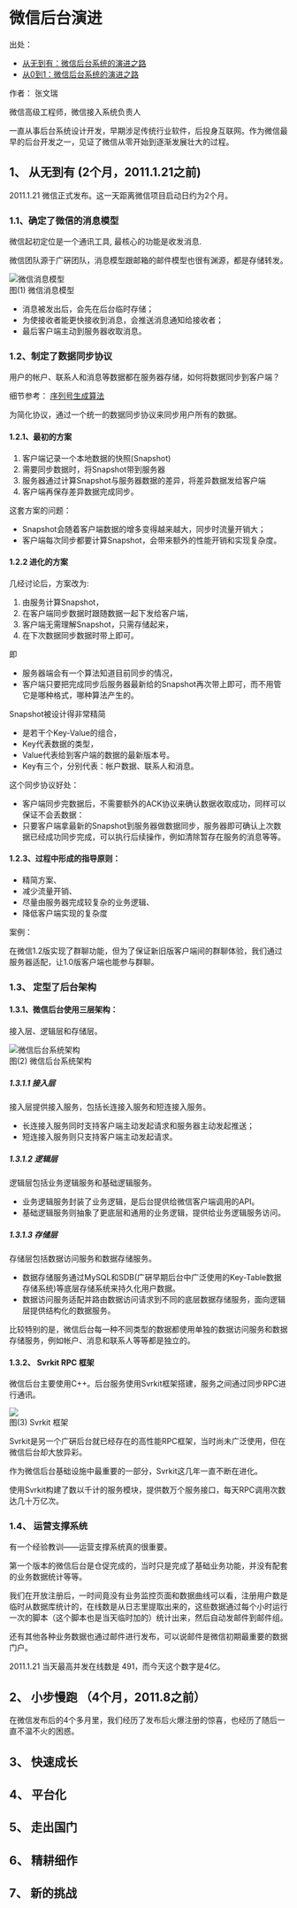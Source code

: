 # 微信后台演进

出处：   

* [从无到有：微信后台系统的演进之路](http://www.infoq.com/cn/articles/the-road-of-the-growth-weixin-background)
* [从0到1：微信后台系统的演进之路](http://36kr.com/p/5042290.html)

作者： 张文瑞

微信高级工程师，微信接入系统负责人

一直从事后台系统设计开发，早期涉足传统行业软件，后投身互联网。作为微信最早的后台开发之一，见证了微信从零开始到逐渐发展壮大的过程。

## 1、 从无到有  (2个月，2011.1.21之前)

2011.1.21 微信正式发布。这一天距离微信项目启动日约为2个月。

### 1.1、确定了微信的消息模型

微信起初定位是一个通讯工具, 最核心的功能是收发消息.

微信团队源于广硏团队，消息模型跟邮箱的邮件模型也很有渊源，都是存储转发。

![微信消息模型](01.png "微信消息模型")      
图(1) 微信消息模型

* 消息被发出后，会先在后台临时存储；
* 为使接收者能更快接收到消息，会推送消息通知给接收者；
* 最后客户端主动到服务器收取消息。

### 1.2、制定了数据同步协议
用户的帐户、联系人和消息等数据都在服务器存储，如何将数据同步到客户端？ 


细节参考： [序列号生成算法](../../序列号生成算法/wechat-serial-number-generator-architecture.md)

为简化协议，通过一个统一的数据同步协议来同步用户所有的数据。

#### 1.2.1、最初的方案

1. 客户端记录一个本地数据的快照(Snapshot)
2. 需要同步数据时，将Snapshot带到服务器
3. 服务器通过计算Snapshot与服务器数据的差异，将差异数据发给客户端
4. 客户端再保存差异数据完成同步。

这套方案的问题：

* Snapshot会随着客户端数据的增多变得越来越大，同步时流量开销大；
* 客户端每次同步都要计算Snapshot，会带来额外的性能开销和实现复杂度。

#### 1.2.2 进化的方案
几经讨论后，方案改为:

1. 由服务计算Snapshot，
2. 在客户端同步数据时跟随数据一起下发给客户端，
3. 客户端无需理解Snapshot，只需存储起来，
4. 在下次数据同步数据时带上即可。

即    

* 服务器端会有一个算法知道目前同步的情况， 
* 客户端只要把完成同步后服务器最新给的Snapshot再次带上即可，而不用管它是哪种格式，哪种算法产生的。


Snapshot被设计得非常精简

* 是若干个Key-Value的组合，
* Key代表数据的类型，
* Value代表给到客户端的数据的最新版本号。
* Key有三个，分别代表：帐户数据、联系人和消息。

这个同步协议好处：

* 客户端同步完数据后，不需要额外的ACK协议来确认数据收取成功，同样可以保证不会丢数据：
* 只要客户端拿最新的Snapshot到服务器做数据同步，服务器即可确认上次数据已经成功同步完成，可以执行后续操作，例如清除暂存在服务的消息等等。

#### 1.2.3、过程中形成的指导原则：

* 精简方案、
* 减少流量开销、
* 尽量由服务器完成较复杂的业务逻辑、
* 降低客户端实现的复杂度

案例：

在微信1.2版实现了群聊功能，但为了保证新旧版客户端间的群聊体验，我们通过服务器适配，让1.0版客户端也能参与群聊。

### 1.3、 定型了后台架构

#### 1.3.1、微信后台使用三层架构：
接入层、逻辑层和存储层。

![微信后台系统架构](02.png "微信后台系统架构")      
图(2) 微信后台系统架构

##### 1.3.1.1 接入层
接入层提供接入服务，包括长连接入服务和短连接入服务。

* 长连接入服务同时支持客户端主动发起请求和服务器主动发起推送；
* 短连接入服务则只支持客户端主动发起请求。

##### 1.3.1.2 逻辑层
逻辑层包括业务逻辑服务和基础逻辑服务。

+ 业务逻辑服务封装了业务逻辑，是后台提供给微信客户端调用的API。
+ 基础逻辑服务则抽象了更底层和通用的业务逻辑，提供给业务逻辑服务访问。

##### 1.3.1.3 存储层
存储层包括数据访问服务和数据存储服务。

+ 数据存储服务通过MySQL和SDB(广硏早期后台中广泛使用的Key-Table数据存储系统)等底层存储系统来持久化用户数据。
+ 数据访问服务适配并路由数据访问请求到不同的底层数据存储服务，面向逻辑层提供结构化的数据服务。

比较特别的是，微信后台每一种不同类型的数据都使用单独的数据访问服务和数据存储服务，例如帐户、消息和联系人等等都是独立的。


#### 1.3.2、 Svrkit RPC 框架

微信后台主要使用C++。后台服务使用Svrkit框架搭建，服务之间通过同步RPC进行通讯。

![](03.png)       
图(3) Svrkit 框架

Svrkit是另一个广硏后台就已经存在的高性能RPC框架，当时尚未广泛使用，但在微信后台却大放异彩。

作为微信后台基础设施中最重要的一部分，Svrkit这几年一直不断在进化。

使用Svrkit构建了数以千计的服务模块，提供数万个服务接口，每天RPC调用次数达几十万亿次。


### 1.4、 运营支撑系统

有一个经验教训——运营支撑系统真的很重要。

第一个版本的微信后台是仓促完成的，当时只是完成了基础业务功能，并没有配套的业务数据统计等等。

我们在开放注册后，一时间竟没有业务监控页面和数据曲线可以看，注册用户数是临时从数据库统计的，在线数是从日志里提取出来的，这些数据通过每个小时运行一次的脚本（这个脚本也是当天临时加的）统计出来，然后自动发邮件到邮件组。

还有其他各种业务数据也通过邮件进行发布，可以说邮件是微信初期最重要的数据门户。

2011.1.21 当天最高并发在线数是 491，而今天这个数字是4亿。

## 2、 小步慢跑 （4个月，2011.8之前）

在微信发布后的4个多月里，我们经历了发布后火爆注册的惊喜，也经历了随后一直不温不火的困惑。





## 3、 快速成长




## 4、 平台化



## 5、 走出国门




## 6、 精耕细作


## 7、 新的挑战

